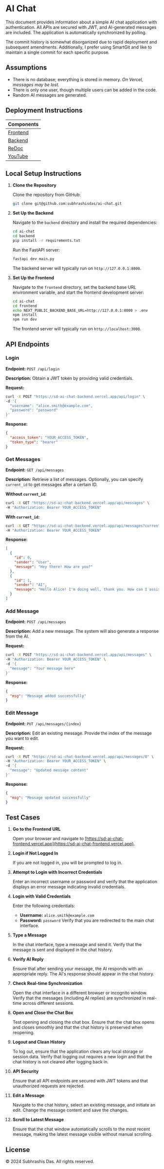 # AI Chat

This document provides information about a simple AI chat application with
authentication. All APIs are secured with JWT, and AI-generated messages are
included. The application is automatically synchronized by polling.

The commit history is somewhat disorganized due to rapid deployment and
subsequent amendments. Additionally, I prefer using SmartGit and like to
maintain a single commit for each specific purpose.

## Assumptions

- There is no database; everything is stored in memory. _On Vercel, messages may
  be lost._
- There is only one user, though multiple users can be added in the code.
- Random AI messages are generated.

## Deployment Instructions

| Components                                             |
| ------------------------------------------------------ |
| [Frontend](https://sd-ai-chat-frontend.vercel.app)     |
| [Backend](https://sd-ai-chat-backend.vercel.app)       |
| [ReDoc](https://sd-ai-chat-backend.vercel.app/redoc)   |
| [YouTube](https://www.youtube.com/watch?v=exT6NeKD5eU) |

## Local Setup Instructions

1. **Clone the Repository**

   Clone the repository from GitHub:

   ```sh
   git clone git@github.com:subhrashisdas/ai-chat.git
   ```

2. **Set Up the Backend**

   Navigate to the `backend` directory and install the required dependencies:

   ```sh
   cd ai-chat
   cd backend
   pip install -r requirements.txt
   ```

   Run the FastAPI server:

   ```sh
   fastapi dev main.py
   ```

   The backend server will typically run on `http://127.0.0.1:8000`.

3. **Set Up the Frontend**

   Navigate to the `frontend` directory, set the backend base URL environment
   variable, and start the frontend development server:

   ```sh
   cd ai-chat
   cd frontend
   echo NEXT_PUBLIC_BACKEND_BASE_URL=http://127.0.0.1:8000 > .env
   npm install
   npm run dev
   ```

   The frontend server will typically run on `http://localhost:3000`.

## API Endpoints

### Login

**Endpoint:** `POST /api/login`

**Description:** Obtain a JWT token by providing valid credentials.

**Request:**

```sh
curl -X POST "https://sd-ai-chat-backend.vercel.app/api/login" \
-d '{
  "username": "alice.smith@example.com",
  "password": "password"
}'
```

**Response:**

```json
{
  "access_token": "YOUR_ACCESS_TOKEN",
  "token_type": "bearer"
}
```

### Get Messages

**Endpoint:** `GET /api/messages`

**Description:** Retrieve a list of messages. Optionally, you can specify
`current_id` to get messages after a certain ID.

**Without `current_id`:**

```sh
curl -X GET "https://sd-ai-chat-backend.vercel.app/api/messages" \
-H "Authorization: Bearer YOUR_ACCESS_TOKEN"
```

**With `current_id`:**

```sh
curl -X GET "https://sd-ai-chat-backend.vercel.app/api/messages?current_id=1" \
-H "Authorization: Bearer YOUR_ACCESS_TOKEN"
```

**Response:**

```json
[
  {
    "id": 0,
    "sender": "User",
    "message": "Hey there! How are you?"
  },
  {
    "id": 1,
    "sender": "AI",
    "message": "Hello Alice! I'm doing well, thank you. How can I assist you today?"
  }
]
```

### Add Message

**Endpoint:** `POST /api/messages`

**Description:** Add a new message. The system will also generate a response
from the AI.

**Request:**

```sh
curl -X POST "https://sd-ai-chat-backend.vercel.app/api/messages" \
-H "Authorization: Bearer YOUR_ACCESS_TOKEN" \
-d '{
  "message": "Your message here"
}'
```

**Response:**

```json
{
  "msg": "Message added successfully"
}
```

### Edit Message

**Endpoint:** `PUT /api/messages/{index}`

**Description:** Edit an existing message. Provide the index of the message you
want to edit.

**Request:**

```sh
curl -X PUT "https://sd-ai-chat-backend.vercel.app/api/messages/0" \
-H "Authorization: Bearer YOUR_ACCESS_TOKEN" \
-d '{
  "message": "Updated message content"
}'
```

**Response:**

```json
{
  "msg": "Message updated successfully"
}
```

## Test Cases

1. **Go to the Frontend URL**

   Open your browser and navigate to
   [https://sd-ai-chat-frontend.vercel.app](https://sd-ai-chat-frontend.vercel.app).

2. **Login if Not Logged In**

   If you are not logged in, you will be prompted to log in.

3. **Attempt to Login with Incorrect Credentials**

   Enter an incorrect username or password and verify that the application
   displays an error message indicating invalid credentials.

4. **Login with Valid Credentials**

   Enter the following credentials:
   - **Username:** `alice.smith@example.com`
   - **Password:** `password` Verify that you are redirected to the main chat
     interface.

5. **Type a Message**

   In the chat interface, type a message and send it. Verify that the message is
   sent and displayed in the chat history.

6. **Verify AI Reply**

   Ensure that after sending your message, the AI responds with an appropriate
   reply. The AI's response should appear in the chat history.

7. **Check Real-time Synchronization**

   Open the chat interface in a different browser or incognito window. Verify
   that the messages (including AI replies) are synchronized in real-time across
   different sessions.

8. **Open and Close the Chat Box**

   Test opening and closing the chat box. Ensure that the chat box opens and
   closes smoothly and that the chat history is preserved when reopening.

9. **Logout and Clean History**

   To log out, ensure that the application clears any local storage or session
   data. Verify that logging out requires a new login and that the chat history
   is not cleared after logging back in.

10. **API Security**

    Ensure that all API endpoints are secured with JWT tokens and that
    unauthorized requests are rejected.

11. **Edit a Message**

    Navigate to the chat history, select an existing message, and initiate an
    edit. Change the message content and save the changes.

12. **Scroll to Latest Message**

    Ensure that the chat window automatically scrolls to the most recent
    message, making the latest message visible without manual scrolling.

## License

© 2024 Subhrashis Das. All rights reserved.
